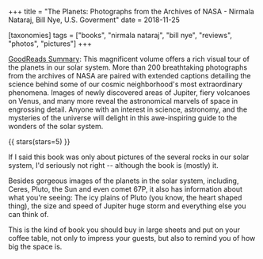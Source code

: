 +++
title = "The Planets: Photographs from the Archives of NASA - Nirmala Nataraj, Bill Nye, U.S. Goverment"
date = 2018-11-25

[taxonomies]
tags = ["books", "nirmala nataraj", "bill nye", "reviews", "photos", "pictures"]
+++

[GoodReads Summary](https://www.goodreads.com/book/show/33889690-the-planets):
This magnificent volume offers a rich visual tour of the planets in our solar
system. More than 200 breathtaking photographs from the archives of NASA are
paired with extended captions detailing the science behind some of our cosmic
neighborhood's most extraordinary phenomena. Images of newly discovered areas
of Jupiter, fiery volcanoes on Venus, and many more reveal the astronomical
marvels of space in engrossing detail. Anyone with an interest in science,
astronomy, and the mysteries of the universe will delight in this
awe-inspiring guide to the wonders of the solar system.

<!-- more -->

{{ stars(stars=5) }}

If I said this book was only about pictures of the several rocks in our solar
system, I'd seriously not right -- although the book is (mostly) it.

Besides gorgeous images of the planets in the solar system, including, Ceres,
Pluto, the Sun and even comet 67P, it also has information about what you're
seeing: The icy plains of Pluto (you know, the heart shaped thing), the size
and speed of Jupiter huge storm and everything else you can think of.

This is the kind of book you should buy in large sheets and put on your coffee
table, not only to impress your guests, but also to remind you of how big the
space is.
